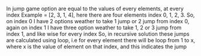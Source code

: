 In jump game option are equal to the values of every elements, at every index
Example = [2, 3, 1, 4], here there are four elements index 0, 1, 2, 3. So, on index 0 I have 2 options weather to take 1 jump or 2 jump from index 0, again on index 1 I have three option weather to take 1, 2 or 3 jump from index 1, and like wise for every index
So, in recursive solution these jumps are calculated using loop, i.e for every element there will be loop from 1 to x, where x is the value of element on that index, and this indicates the jump   

